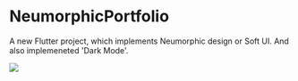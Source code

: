 # NeumorphicPortfolio

A new Flutter project, which implements Neumorphic design or Soft UI. And also implemeneted 'Dark Mode'.

![](https://drive.google.com/uc?export=view&id=1OWWjI1nae8DNspH50AhwVVmjuEv0g5zO)
